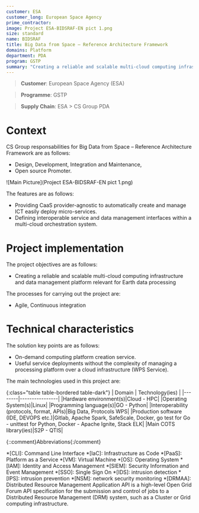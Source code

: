 ```yaml
---
customer: ESA
customer_long: European Space Agency
prime_contractor: 
image: Project ESA-BIDSRAF-EN pict 1.png
size: standard
name: BIDSRAF
title: Big Data from Space – Reference Architecture Framework
domains: Platform
department: PDA
program: GSTP
summary: "Creating a reliable and scalable multi-cloud computing infrastructure and data management platform relevant for Earth data processing"
---
```


> __Customer__\: European Space Agency (ESA)

> __Programme__\: GSTP

> __Supply Chain__\: ESA >  CS Group PDA


# Context


CS Group responsabilities for Big Data from Space – Reference Architecture Framework are as follows:
* Design, Development, Integration and Maintenance,
* Open source Promoter.

![Main Picture](Project ESA-BIDSRAF-EN pict 1.png)

The features are as follows:
* Providing CaaS provider-agnostic to automatically create and manage ICT easily deploy micro-services.
* Defining interoperable service and data management interfaces within a multi-cloud orchestration system.

# Project implementation

The project objectives are as follows:
* Creating a reliable and scalable multi-cloud computing infrastructure and data management platform relevant for Earth data processing

The processes for carrying out the project are:
* Agile, Continuous integration

# Technical characteristics

The solution key points are as follows:
* On-demand computing platform creation service.
* Useful service deployments without the complexity of managing a processing platform over a cloud infrastructure (WPS Service).



The main technologies used in this project are:

{:class="table table-bordered table-dark"}
| Domain | Technology(ies) |
|--------|----------------|
|Hardware environment(s)|Cloud - HPC|
|Operating System(s)|Linux|
|Programming language(s)|GO - Python|
|Interoperability (protocols, format, APIs)|Big Data, Protocols WPS|
|Production software (IDE, DEVOPS etc.)|Gitlab, Apache Spark, SafeScale, Docker, go test for Go - unittest for Python, Docker - Apache Ignite, Stack ELK|
|Main COTS library(ies)|S2P - QTIS|



{::comment}Abbreviations{:/comment}

*[CLI]: Command Line Interface
*[IaC]: Infrastructure as Code
*[PaaS]: Platform as a Service
*[VM]: Virtual Machine
*[OS]: Operating System
*[IAM]: Identity and Access Management
*[SIEM]: Security Information and Event Management
*[SSO]: Single Sign On
*[IDS]: intrusion detection
*[IPS]: intrusion prevention
*[NSM]: network security monitoring
*[DRMAA]: Distributed Resource Management Application API is a high-level Open Grid Forum API specification for the submission and control of jobs to a Distributed Resource Management (DRM) system, such as a Cluster or Grid computing infrastructure.
